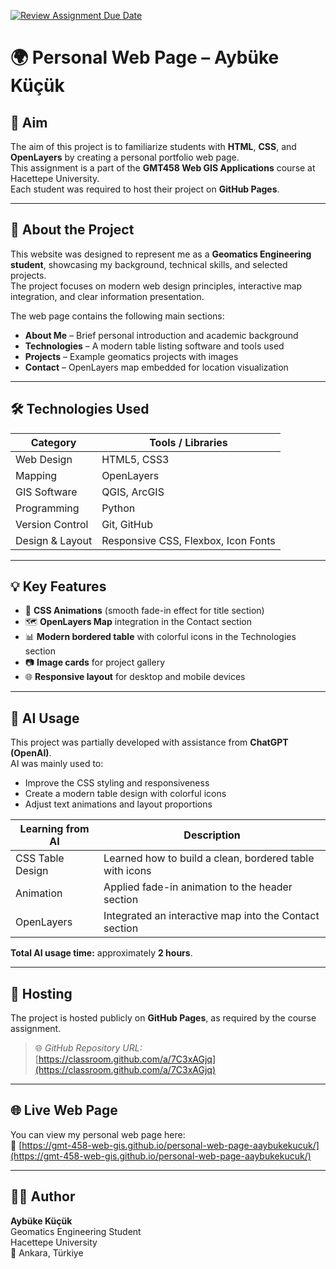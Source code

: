 [![Review Assignment Due Date](https://classroom.github.com/assets/deadline-readme-button-22041afd0340ce965d47ae6ef1cefeee28c7c493a6346c4f15d667ab976d596c.svg)](https://classroom.github.com/a/7C3xAGjq)
# 🌍 Personal Web Page – Aybüke Küçük

## 🎯 Aim
The aim of this project is to familiarize students with **HTML**, **CSS**, and **OpenLayers** by creating a personal portfolio web page.  
This assignment is a part of the **GMT458 Web GIS Applications** course at Hacettepe University.  
Each student was required to host their project on **GitHub Pages**.

---

## 🧠 About the Project
This website was designed to represent me as a **Geomatics Engineering student**, showcasing my background, technical skills, and selected projects.  
The project focuses on modern web design principles, interactive map integration, and clear information presentation.

The web page contains the following main sections:
- **About Me** – Brief personal introduction and academic background  
- **Technologies** – A modern table listing software and tools used  
- **Projects** – Example geomatics projects with images  
- **Contact** – OpenLayers map embedded for location visualization  

---

## 🛠️ Technologies Used

| Category | Tools / Libraries |
|-----------|------------------|
| Web Design | HTML5, CSS3 |
| Mapping | OpenLayers |
| GIS Software | QGIS, ArcGIS |
| Programming | Python |
| Version Control | Git, GitHub |
| Design & Layout | Responsive CSS, Flexbox, Icon Fonts |

---

## 💡 Key Features

- 🎨 **CSS Animations** (smooth fade-in effect for title section)  
- 🗺️ **OpenLayers Map** integration in the Contact section  
- 📊 **Modern bordered table** with colorful icons in the Technologies section  
- 📷 **Image cards** for project gallery  
- 🌐 **Responsive layout** for desktop and mobile devices  

---

## 🤖 AI Usage
This project was partially developed with assistance from **ChatGPT (OpenAI)**.  
AI was mainly used to:
- Improve the CSS styling and responsiveness  
- Create a modern table design with colorful icons  
- Adjust text animations and layout proportions  

| Learning from AI | Description |
|-------------------|-------------|
| CSS Table Design | Learned how to build a clean, bordered table with icons |
| Animation | Applied fade-in animation to the header section |
| OpenLayers | Integrated an interactive map into the Contact section |

**Total AI usage time:** approximately **2 hours**.

---

## 🧭 Hosting
The project is hosted publicly on **GitHub Pages**, as required by the course assignment.  
> 🌐 *GitHub Repository URL:*  
> [https://classroom.github.com/a/7C3xAGjq](https://classroom.github.com/a/7C3xAGjq)

---

## 🌐 Live Web Page
You can view my personal web page here:  
🔗 [https://gmt-458-web-gis.github.io/personal-web-page-aaybukekucuk/](https://gmt-458-web-gis.github.io/personal-web-page-aaybukekucuk/)

---

## 👩‍💻 Author
**Aybüke Küçük**  
Geomatics Engineering Student  
Hacettepe University  
📍 Ankara, Türkiye